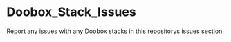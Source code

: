 # Doobox_Stack_Issues

Report any issues with any Doobox stacks in this repositorys issues section.
